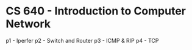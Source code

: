 # CS 640 - Introduction to Computer Network

p1 - Iperfer
p2 - Switch and Router
p3 - ICMP & RIP
p4 - TCP

